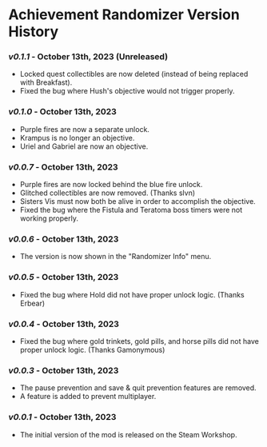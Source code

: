 # Achievement Randomizer Version History

<!-- cspell:ignore Erbear,slvn -->
<!-- markdownlint-disable MD001 -->

### _v0.1.1_ - October 13th, 2023 (Unreleased)

- Locked quest collectibles are now deleted (instead of being replaced with Breakfast).
- Fixed the bug where Hush's objective would not trigger properly.

### _v0.1.0_ - October 13th, 2023

- Purple fires are now a separate unlock.
- Krampus is no longer an objective.
- Uriel and Gabriel are now an objective.

### _v0.0.7_ - October 13th, 2023

- Purple fires are now locked behind the blue fire unlock.
- Glitched collectibles are now removed. (Thanks slvn)
- Sisters Vis must now both be alive in order to accomplish the objective.
- Fixed the bug where the Fistula and Teratoma boss timers were not working properly.

### _v0.0.6_ - October 13th, 2023

- The version is now shown in the "Randomizer Info" menu.

### _v0.0.5_ - October 13th, 2023

- Fixed the bug where Hold did not have proper unlock logic. (Thanks Erbear)

### _v0.0.4_ - October 13th, 2023

- Fixed the bug where gold trinkets, gold pills, and horse pills did not have proper unlock logic. (Thanks Gamonymous)

### _v0.0.3_ - October 13th, 2023

- The pause prevention and save & quit prevention features are removed.
- A feature is added to prevent multiplayer.

### _v0.0.1_ - October 13th, 2023

- The initial version of the mod is released on the Steam Workshop.
